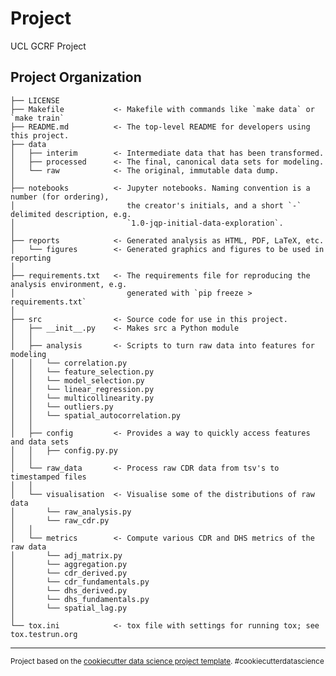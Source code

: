 Project
==============================

UCL GCRF Project

Project Organization
------------

    ├── LICENSE
    ├── Makefile           <- Makefile with commands like `make data` or `make train`
    ├── README.md          <- The top-level README for developers using this project.
    ├── data
    │   ├── interim        <- Intermediate data that has been transformed.
    │   ├── processed      <- The final, canonical data sets for modeling.
    │   └── raw            <- The original, immutable data dump.
    │
    ├── notebooks          <- Jupyter notebooks. Naming convention is a number (for ordering),
    │                         the creator's initials, and a short `-` delimited description, e.g.
    │                         `1.0-jqp-initial-data-exploration`.
    │
    ├── reports            <- Generated analysis as HTML, PDF, LaTeX, etc.
    │   └── figures        <- Generated graphics and figures to be used in reporting
    │
    ├── requirements.txt   <- The requirements file for reproducing the analysis environment, e.g.
    │                         generated with `pip freeze > requirements.txt`
    │
    ├── src                <- Source code for use in this project.
    │   ├── __init__.py    <- Makes src a Python module
    │   │
    │   ├── analysis       <- Scripts to turn raw data into features for modeling
    │   │   └── correlation.py
    │   │   └── feature_selection.py
    │   │   └── model_selection.py
    │   │   └── linear_regression.py
    │   │   └── multicollinearity.py
    │   │   └── outliers.py
    │   │   └── spatial_autocorrelation.py
    │   │   
    │   ├── config         <- Provides a way to quickly access features and data sets     
    │   │   ├── config.py.py
    │   │ 
    │   └── raw_data       <- Process raw CDR data from tsv's to timestamped files
    │   │
    │   └── visualisation  <- Visualise some of the distributions of raw data
    │       └── raw_analysis.py
    │       └── raw_cdr.py
    │   │
    │   └── metrics        <- Compute various CDR and DHS metrics of the raw data
    │       └── adj_matrix.py
    │       └── aggregation.py
    │       └── cdr_derived.py
    │       └── cdr_fundamentals.py
    │       └── dhs_derived.py
    │       └── dhs_fundamentals.py
    │       └── spatial_lag.py  
    │
    └── tox.ini            <- tox file with settings for running tox; see tox.testrun.org


--------

<p><small>Project based on the <a target="_blank" href="https://drivendata.github.io/cookiecutter-data-science/">cookiecutter data science project template</a>. #cookiecutterdatascience</small></p>
